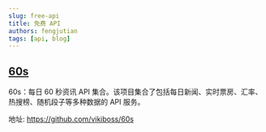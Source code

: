 ```yaml
---
slug: free-api
title: 免费 API
authors: fengjutian
tags: [api, blog]
---
```


## [60s](https://github.com/vikiboss/60s)

60s：每日 60 秒资讯 API 集合。该项目集合了包括每日新闻、实时票房、汇率、热搜榜、随机段子等多种数据的 API 服务。

地址: https://github.com/vikiboss/60s
